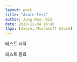 ```yaml
---
layout: post
title: "Azure Test"
author: Jung Woo, Kim
date: 2020-11-04 16:45
tags: [Azure, Microsoft Azure]
---
```




테스트 시작

테스트 종료
